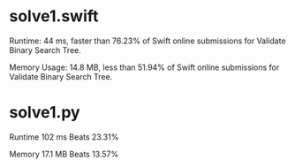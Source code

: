 # solve1.swift

Runtime: 44 ms, faster than 76.23% of Swift online submissions for Validate Binary Search Tree.

Memory Usage: 14.8 MB, less than 51.94% of Swift online submissions for Validate Binary Search Tree.

# solve1.py

Runtime 102 ms Beats 23.31%

Memory 17.1 MB Beats 13.57%
